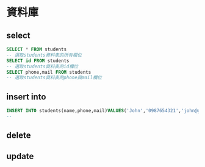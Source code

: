# 資料庫
## select
```sql
SELECT * FROM students
-- 選取students資料表的所有欄位
SELECT id FROM students
-- 選取students資料表的id欄位
SELECT phone,mail FROM students
-- 選取students資料表的phone與mail欄位
```
## insert into
```sql
INSERT INTO students(name,phone,mail)VALUES('John','0987654321','john@gmail.com')
--
```
## delete
## update